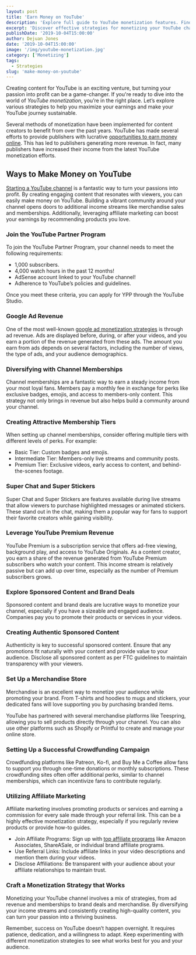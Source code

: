 ```yaml
---
layout: post
title: 'Earn Money on YouTube'
description: 'Explore full guide to YouTube monetization features. Find strategies to make money while you sleep.'
excerpt: 'Discover effective strategies for monetizing your YouTube channel through ad revenue, memberships, sponsorships, and merchandise sales.'
publishDate: '2019-10-04T15:00:00'
author: Dejuan Jones
date: '2019-10-04T15:00:00'
image: '/img/youtube-monetization.jpg'
category: ['Monetizing']
tags:
  - Strategies
slug: 'make-money-on-youtube'
---
```


Creating content for YouTube is an exciting venture, but turning your passion into profit can be a game-changer. If you're ready to dive into the world of _YouTube monetization_, you’re in the right place. Let’s explore various strategies to help you maximize your earnings and make your YouTube journey sustainable.

Several methods of monetization have been implemented for content creators to benefit from over the past years. YouTube has made several efforts to provide publishers with lucrative [opportunities to earn money online](/blog/ways-to-make-money). This has led to publishers generating more revenue. In fact, many publishers have increased their income from the latest YouTube monetization efforts.

## Ways to Make Money on YouTube

[Starting a YouTube channel](/blog/how-to-start-a-youtube-channel) is a fantastic way to turn your passions into profit. By creating engaging content that resonates with viewers, you can easily make money on YouTube. Building a vibrant community around your channel opens doors to additional income streams like merchandise sales and memberships. Additionally, leveraging affiliate marketing can boost your earnings by recommending products you love.

### Join the YouTube Partner Program

To join the YouTube Partner Program, your channel needs to meet the following requirements:

- 1,000 subscribers.
- 4,000 watch hours in the past 12 months!
- AdSense account linked to your YouTube channel!
- Adherence to YouTube’s policies and guidelines.

Once you meet these criteria, you can apply for YPP through the YouTube Studio.

### Google Ad Revenue

One of the most well-known [google ad monetization strategies](/blog/google-adsense-monetization) is through ad revenue. Ads are displayed before, during, or after your videos, and you earn a portion of the revenue generated from these ads. The amount you earn from ads depends on several factors, including the number of views, the type of ads, and your audience demographics.

### Diversifying with Channel Memberships

Channel memberships are a fantastic way to earn a steady income from your most loyal fans. Members pay a monthly fee in exchange for perks like exclusive badges, emojis, and access to members-only content. This strategy not only brings in revenue but also helps build a community around your channel.

### Creating Attractive Membership Tiers

When setting up channel memberships, consider offering multiple tiers with different levels of perks. For example:

- Basic Tier: Custom badges and emojis.
- Intermediate Tier: Members-only live streams and community posts.
- Premium Tier: Exclusive videos, early access to content, and behind-the-scenes footage.

### Super Chat and Super Stickers

Super Chat and Super Stickers are features available during live streams that allow viewers to purchase highlighted messages or animated stickers. These stand out in the chat, making them a popular way for fans to support their favorite creators while gaining visibility.

### Leverage YouTube Premium Revenue

YouTube Premium is a subscription service that offers ad-free viewing, background play, and access to YouTube Originals. As a content creator, you earn a share of the revenue generated from YouTube Premium subscribers who watch your content. This income stream is relatively passive but can add up over time, especially as the number of Premium subscribers grows.

### Explore Sponsored Content and Brand Deals

Sponsored content and brand deals are lucrative ways to monetize your channel, especially if you have a sizeable and engaged audience. Companies pay you to promote their products or services in your videos.

### Creating Authentic Sponsored Content

Authenticity is key to successful sponsored content. Ensure that any promotions fit naturally with your content and provide value to your audience. Disclose all sponsored content as per FTC guidelines to maintain transparency with your viewers.

### Set Up a Merchandise Store

Merchandise is an excellent way to monetize your audience while promoting your brand. From T-shirts and hoodies to mugs and stickers, your dedicated fans will love supporting you by purchasing branded items.

YouTube has partnered with several merchandise platforms like Teespring, allowing you to sell products directly through your channel. You can also use other platforms such as Shopify or Printful to create and manage your online store.

### Setting Up a Successful Crowdfunding Campaign

Crowdfunding platforms like Patreon, Ko-fi, and Buy Me a Coffee allow fans to support you through one-time donations or monthly subscriptions. These crowdfunding sites often offer additional perks, similar to channel memberships, which can incentivize fans to contribute regularly.

### Utilizing Affiliate Marketing

Affiliate marketing involves promoting products or services and earning a commission for every sale made through your referral link. This can be a highly effective monetization strategy, especially if you regularly review products or provide how-to guides.

- Join Affiliate Programs: Sign up with [top affiliate programs](/blog/best-affiliate-programs) like Amazon Associates, ShareASale, or individual brand affiliate programs.
- Use Referral Links: Include affiliate links in your video descriptions and mention them during your videos.
- Disclose Affiliations: Be transparent with your audience about your affiliate relationships to maintain trust.

### Craft a Monetization Strategy that Works

Monetizing your YouTube channel involves a mix of strategies, from ad revenue and memberships to brand deals and merchandise. By diversifying your income streams and consistently creating high-quality content, you can turn your passion into a thriving business.

Remember, success on YouTube doesn’t happen overnight. It requires patience, dedication, and a willingness to adapt. Keep experimenting with different monetization strategies to see what works best for you and your audience.
